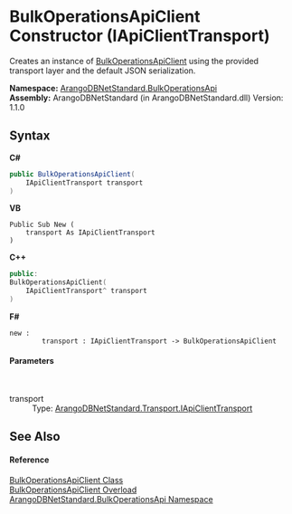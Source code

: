 # BulkOperationsApiClient Constructor (IApiClientTransport)
 

Creates an instance of <a href="24c7579c-3368-eaf7-62c6-488b43f1ec43">BulkOperationsApiClient</a> using the provided transport layer and the default JSON serialization.

**Namespace:**&nbsp;<a href="58ea8fb7-f486-616b-9ed4-6982224f5f8d">ArangoDBNetStandard.BulkOperationsApi</a><br />**Assembly:**&nbsp;ArangoDBNetStandard (in ArangoDBNetStandard.dll) Version: 1.1.0

## Syntax

**C#**<br />
``` C#
public BulkOperationsApiClient(
	IApiClientTransport transport
)
```

**VB**<br />
``` VB
Public Sub New ( 
	transport As IApiClientTransport
)
```

**C++**<br />
``` C++
public:
BulkOperationsApiClient(
	IApiClientTransport^ transport
)
```

**F#**<br />
``` F#
new : 
        transport : IApiClientTransport -> BulkOperationsApiClient
```


#### Parameters
&nbsp;<dl><dt>transport</dt><dd>Type: <a href="195ac3ac-9de2-b86f-d7e0-b5076c107a46">ArangoDBNetStandard.Transport.IApiClientTransport</a><br /></dd></dl>

## See Also


#### Reference
<a href="24c7579c-3368-eaf7-62c6-488b43f1ec43">BulkOperationsApiClient Class</a><br /><a href="ab7cee66-3026-b062-bdd9-9989a3ce5b48">BulkOperationsApiClient Overload</a><br /><a href="58ea8fb7-f486-616b-9ed4-6982224f5f8d">ArangoDBNetStandard.BulkOperationsApi Namespace</a><br />